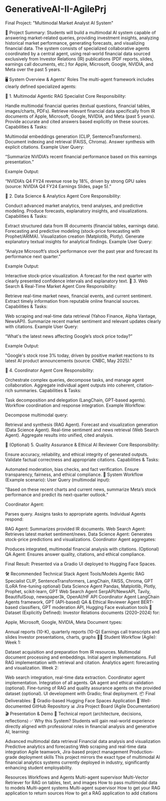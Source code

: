 # GenerativeAI-II-AgilePrj
Final Project: "Multimodal Market Analyst AI System"

📌 Project Summary:
Students will build a multimodal AI system capable of answering market-related queries, providing investment insights, analyzing historical market performance, generating forecasts, and visualizing financial data. The system consists of specialized collaborative agents coordinated by a central agent, using real-world financial data sourced exclusively from Investor Relations (IR) publications (PDF reports, slides, earnings call documents, etc.) for Apple, Microsoft, Google, NVIDIA, and Meta over the past 5 years.

🖥️ System Overview & Agents' Roles
The multi-agent framework includes clearly defined specialized agents:

🌟 1. Multimodal Agentic RAG Specialist
Core Responsibility:

Handle multimodal financial queries (textual questions, financial tables, images/charts, PDFs).
Retrieve relevant financial data specifically from IR documents of Apple, Microsoft, Google, NVIDIA, and Meta (past 5 years).
Provide accurate and cited answers based explicitly on these sources.
Capabilities & Tasks:

Multimodal embeddings generation (CLIP, SentenceTransformers).
Document indexing and retrieval (FAISS, Chroma).
Answer synthesis with explicit citations.
Example User Query:

“Summarize NVIDIA’s recent financial performance based on this earnings presentation.”

Example Output:

“NVIDIA’s Q4 FY24 revenue rose by 18%, driven by strong GPU sales (source: NVIDIA Q4 FY24 Earnings Slides, page 5).”

🌟 2. Data Science & Analytics Agent
Core Responsibility:

Conduct advanced market analytics, trend analyses, and predictive modeling.
Produce forecasts, explanatory insights, and visualizations.
Capabilities & Tasks:

Extract structured data from IR documents (financial tables, earnings data).
Forecasting and predictive modeling (stock-price forecasting with Prophet/ARIMA).
Visualization creation (Matplotlib, Plotly).
Generate explanatory textual insights for analytical findings.
Example User Query:

“Analyze Microsoft’s stock performance over the past year and forecast its performance next quarter.”

Example Output:

Interactive stock-price visualization.
A forecast for the next quarter with clearly presented confidence intervals and explanatory text.
🌟 3. Web Search & Real-Time Market Agent
Core Responsibility:

Retrieve real-time market news, financial events, and current sentiment.
Extract timely information from reputable online financial sources.
Capabilities & Tasks:

Web scraping and real-time data retrieval (Yahoo Finance, Alpha Vantage, NewsAPI).
Summarize recent market sentiment and relevant updates clearly with citations.
Example User Query:

“What's the latest news affecting Google’s stock price today?”

Example Output:

"Google's stock rose 3% today, driven by positive market reactions to its latest AI product announcements (source: CNBC, May 2025)."

🌟 4. Coordinator Agent
Core Responsibility:

Orchestrate complex queries, decompose tasks, and manage agent collaboration.
Aggregate individual agent outputs into coherent, citation-rich summaries.
Capabilities & Tasks:

Task decomposition and delegation (LangChain, GPT-based agents).
Workflow coordination and response integration.
Example Workflow:

Decompose multimodal query:

Retrieval and synthesis (RAG Agent).
Forecast and visualization generation (Data Science Agent).
Real-time sentiment and news retrieval (Web Search Agent).
Aggregate results into unified, cited analysis.

🌟 (Optional) 5. Quality Assurance & Ethical AI Reviewer
Core Responsibility:

Ensure accuracy, reliability, and ethical integrity of generated outputs.
Validate factual correctness and appropriate citations.
Capabilities & Tasks:

Automated moderation, bias checks, and fact verification.
Ensure transparency, fairness, and ethical compliance.
🎨 System Workflow (Example scenario):
User Query (multimodal input):

"Based on these recent charts and current news, summarize Meta’s stock performance and predict its next-quarter outlook."

Coordinator Agent:

Parses query.
Assigns tasks to appropriate agents.
Individual Agents respond:

RAG Agent: Summarizes provided IR documents.
Web Search Agent: Retrieves latest market sentiment/news.
Data Science Agent: Generates stock-price predictions and visualizations.
Coordinator Agent aggregates:

Produces integrated, multimodal financial analysis with citations.
(Optional) QA Agent: Ensures answer quality, citations, and ethical compliance.

Final Result: Presented via a Gradio UI deployed to Hugging Face Spaces.

🛠️ Recommended Technical Stack
Agent	Tools/Models
Agentic RAG Specialist	CLIP, SentenceTransformers, LangChain, FAISS, Chroma, GPT (LoRA fine-tuning optional)
Data Science Agent	Pandas, Matplotlib, Plotly, Prophet, scikit-learn, GPT
Web Search Agent	SerpAPI/NewsAPI, Tavily, BeautifulSoup, newspaper3k, OpenAI/HF API
Coordinator Agent	LangChain Agents framework, GPT (API-based)
QA & Ethical Reviewer Agent	BERT-based classifiers, GPT moderation API, Hugging Face evaluation tools
🎯 Dataset (Explicitly Defined):
Investor Relations documents (2020–2024) for:

Apple, Microsoft, Google, NVIDIA, Meta
Document types:

Annual reports (10-K), quarterly reports (10-Q)
Earnings call transcripts and slides
Investor presentations, charts, graphs
🧑‍💻 Student Workflow (Agile):
Week 1:

Dataset acquisition and preparation from IR resources.
Multimodal document processing and embeddings.
Initial agent implementations.
Full RAG implementation with retrieval and citation.
Analytics agent: forecasting and visualization.
Week 2:

Web search integration, real-time data extraction.
Coordinator agent implementation.
Integration of all agents.
QA agent and ethical validation (optional).
Fine-tuning of RAG and quality assurance agents on the provided dataset (optional).
UI development with Gradio; final deployment.
📦 Final Deliverables:
🚀 Gradio-based Hugging Face Spaces Application
📁 Well-documented GitHub Repository
📊 Jira Project Board (Agile Documentation)
🎬 Presentation & Demo
📑 Technical report (architecture, decisions, reflections)
✅ Why this System?
Students will gain real-world experience directly aligned with professional roles in financial analysis and generative AI, learning:

Advanced multimodal data retrieval
Financial data analysis and visualization
Predictive analytics and forecasting
Web scraping and real-time data integration
Agile teamwork, Jira-based project management
Production-grade deployment skills
This project mirrors the exact type of multimodal AI financial analytics systems currently deployed in industry, significantly enhancing student employability.

Resources
Workflows and Agents
Multi-agent supervisor
Multi-Vector Retriever for RAG on tables, text, and images
How to pass multimodal data to models
Multi-agent systems
Multi-agent supervisor
How to get your RAG application to return sources
How to get a RAG application to add citations
